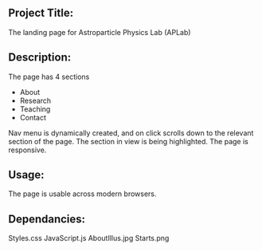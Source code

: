 ## Project Title:

The landing page for Astroparticle Physics Lab (APLab)



## Description:

The page has 4 sections
- About
- Research
- Teaching
- Contact

Nav menu is dynamically created, and on click scrolls down to the relevant section of the page.
The section in view is being highlighted.
The page is responsive.




## Usage:

The page is usable across modern browsers.


## Dependancies:
Styles.css
JavaScript.js
AboutIllus.jpg
Starts.png
